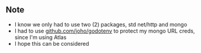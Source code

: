 ## Note

* I know we only had to use two (2) packages, std net/http and mongo
* I had to use [github.com/joho/godotenv](github.com/joho/godotenv) to protect my mongo URL creds, since I'm using Atlas
* I hope this can be considered